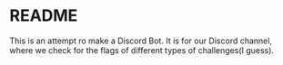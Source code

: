 # README

This is an attempt ro make a Discord Bot.
It is for our Discord channel, where we check for the flags of different types of challenges(I guess).

